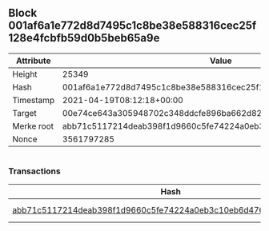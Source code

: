 ## Block 001af6a1e772d8d7495c1c8be38e588316cec25f128e4fcbfb59d0b5beb65a9e

Attribute | Value
--- | ---
Height | 25349
Hash | 001af6a1e772d8d7495c1c8be38e588316cec25f128e4fcbfb59d0b5beb65a9e
Timestamp | 2021-04-19T08:12:18+00:00
Target | 00e74ce643a305948702c348ddcfe896ba662d82c1a228faf4ad12250f07334e
Merke root | abb71c5117214deab398f1d9660c5fe74224a0eb3c10eb6d476513a3e3bbc8d7
Nonce | 3561797285

```

```

### Transactions

Hash | Amount
--- | ---
[abb71c5117214deab398f1d9660c5fe74224a0eb3c10eb6d476513a3e3bbc8d7](abb71c5117214deab398f1d9660c5fe74224a0eb3c10eb6d476513a3e3bbc8d7.md) | 10.00000000 SKEPTI 
